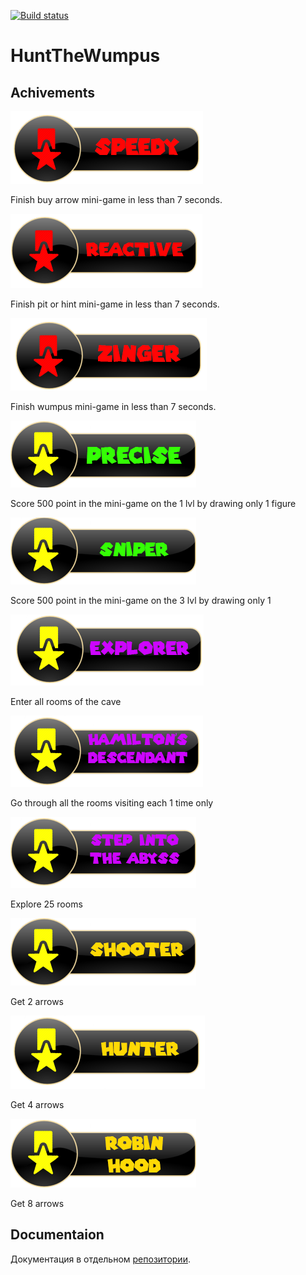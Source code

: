 [![Build status](https://ci.appveyor.com/api/projects/status/n810vv9l1x0jolpk/branch/master?svg=true)](https://ci.appveyor.com/project/HuntTheWumpus/huntthewumpus/branch/master)

# HuntTheWumpus

## Achivements

![Speedy](HuntTheWumpus/HuntTheWumpus/data/Achievements/MG1.png) 

Finish buy arrow mini-game in less than 7 seconds. 

![Reactive](HuntTheWumpus/HuntTheWumpus/data/Achievements/MG2.png) 

Finish pit or hint mini-game in less than 7 seconds. 

![Zinger](HuntTheWumpus/HuntTheWumpus/data/Achievements/MG3.png) 

Finish wumpus mini-game in less than 7 seconds. 

![Precise](HuntTheWumpus/HuntTheWumpus/data/Achievements/Precise.png)

Score 500 point in the mini-game on the 1 lvl by drawing only 1 figure

![Sniper](HuntTheWumpus/HuntTheWumpus/data/Achievements/Sniper.png)

Score 500 point in the mini-game on the 3 lvl by drawing only 1 

![Explorer](HuntTheWumpus/HuntTheWumpus/data/Achievements/Explorer.png)

Enter all rooms of the cave

![Hamilton's descendant](HuntTheWumpus/HuntTheWumpus/data/Achievements/Hamilton.png)

Go through all the rooms visiting each 1 time only

![Step into the Abyss](HuntTheWumpus/HuntTheWumpus/data/Achievements/Step.png)

Explore 25 rooms

![Shooter](HuntTheWumpus/HuntTheWumpus/data/Achievements/Shooter.png)

Get 2 arrows

![Hunter](HuntTheWumpus/HuntTheWumpus/data/Achievements/Hunter.png)

Get 4 arrows

![Robin Hood](HuntTheWumpus/HuntTheWumpus/data/Achievements/Robin.png)

Get 8 arrows

## Documentaion

Документация в отдельном [репозитории](https://github.com/hunt-the-wumpus/Docs).
